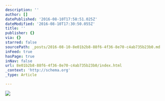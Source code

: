 ```yaml
---
description: ''
author: []
datePublished: '2016-08-10T17:58:51.025Z'
dateModified: '2016-08-10T17:30:50.055Z'
title: ''
publisher: {}
via: {}
starred: false
sourcePath: _posts/2016-08-10-8e01b2b8-88f6-4f36-8e70-c4ab735b23b0.md
inFeed: true
hasPage: true
inNav: false
url: 8e01b2b8-88f6-4f36-8e70-c4ab735b23b0/index.html
_context: 'http://schema.org'
_type: Article

---
```

![](https://the-grid-user-content.s3-us-west-2.amazonaws.com/b9cecbc7-409b-478f-bb6b-a68dd0f81932.jpg)